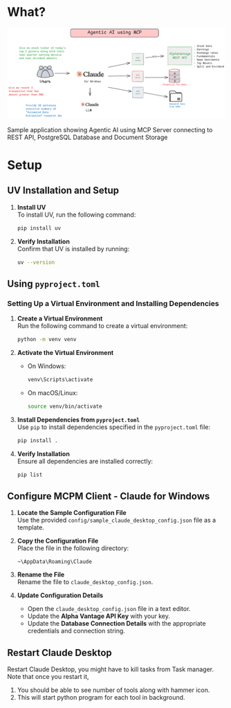 # What?


![Application Architecture](images/architecture.png)

Sample application showing Agentic AI using MCP Server connecting to REST API, PostgreSQL Database and Document Storage

# Setup
## UV Installation and Setup

1. **Install UV**  
    To install UV, run the following command:
    ```bash
    pip install uv
    ```

2. **Verify Installation**  
    Confirm that UV is installed by running:
    ```bash
    uv --version
    ```

## Using `pyproject.toml`
### Setting Up a Virtual Environment and Installing Dependencies

1. **Create a Virtual Environment**  
    Run the following command to create a virtual environment:
    ```bash
    python -m venv venv
    ```

2. **Activate the Virtual Environment**  
    - On Windows:
      ```bash
      venv\Scripts\activate
      ```
    - On macOS/Linux:
      ```bash
      source venv/bin/activate
      ```

3. **Install Dependencies from `pyproject.toml`**  
    Use `pip` to install dependencies specified in the `pyproject.toml` file:
    ```bash
    pip install .
    ```

4. **Verify Installation**  
    Ensure all dependencies are installed correctly:
    ```bash
    pip list
    ```

## Configure MCPM Client - Claude for Windows 
1. **Locate the Sample Configuration File**  
    Use the provided `config/sample_claude_desktop_config.json` file as a template.

2. **Copy the Configuration File**  
    Place the file in the following directory:  
    ```plaintext
    ~\AppData\Roaming\Claude
    ```

3. **Rename the File**  
    Rename the file to `claude_desktop_config.json`.

4. **Update Configuration Details**  
    - Open the `claude_desktop_config.json` file in a text editor.
    - Update the **Alpha Vantage API Key** with your key.
    - Update the **Database Connection Details** with the appropriate credentials and connection string.

## Restart Claude Desktop 

Restart Claude Desktop, you might have to kill tasks from Task manager. Note that once you restart it, 

1. You should be able to see number of tools along with hammer icon. 
2. This will start python program for each tool in background. 